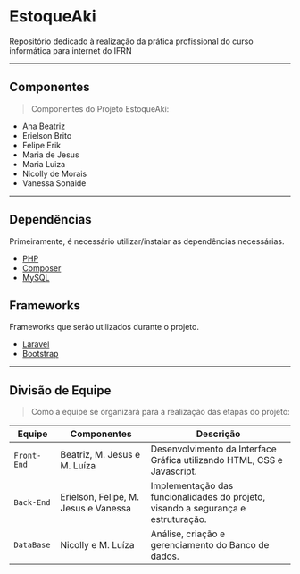 # EstoqueAki
Repositório dedicado à realização da prática profissional do curso informática para internet do IFRN

***

## Componentes
> Componentes do Projeto EstoqueAki:
* Ana Beatriz
* Erielson Brito
* Felipe Erik
* Maria de Jesus
* Maria Luiza
* Nicolly de Morais
* Vanessa Sonaide

***

## Dependências
Primeiramente, é necessário utilizar/instalar as dependências necessárias.

* [PHP](https://www.php.net)
* [Composer](https://getcomposer.org)
* [MySQL](https://www.mysql.com)

## Frameworks
Frameworks que serão utilizados durante o projeto.

* [Laravel](https://laravel.com)
* [Bootstrap](https://getbootstrap.com)

***

## Divisão de Equipe
> Como a equipe se organizará para a realização das etapas do projeto:

**Equipe** | **Componentes** | **Descrição**
--- | --- | ---
`Front-End` | Beatriz, M. Jesus e M. Luíza | Desenvolvimento da Interface Gráfica utilizando HTML, CSS e Javascript.
`Back-End` | Erielson, Felipe, M. Jesus e Vanessa | Implementação das funcionalidades do projeto, visando a segurança e estruturação.
`DataBase` | Nicolly e M. Luíza | Análise, criação e gerenciamento do Banco de dados.
